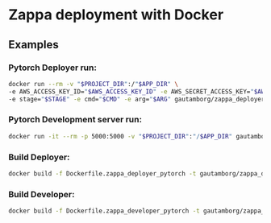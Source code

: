 # Zappa deployment with Docker


## Examples

### Pytorch Deployer run:

``` bash
docker run --rm -v "$PROJECT_DIR":/"$APP_DIR" \
-e AWS_ACCESS_KEY_ID="$AWS_ACCESS_KEY_ID" -e AWS_SECRET_ACCESS_KEY="$AWS_SECRET_ACCESS_KEY" \
-e stage="$STAGE" -e cmd="$CMD" -e arg="$ARG" gautamborg/zappa_deployer_pytorch:latest
```

### Pytorch Development server run:

``` bash
docker run -it --rm -p 5000:5000 -v "$PROJECT_DIR":"/$APP_DIR" gautamborg/zappa_developer_pytorch:latest
```

### Build Deployer:

``` bash
docker build -f Dockerfile.zappa_deployer_pytorch -t gautamborg/zappa_deployer_pytorch:latest .
```

### Build Developer:

```bash
docker build -f Dockerfile.zappa_developer_pytorch -t gautamborg/zappa_developer_pytorch:latest .
```
